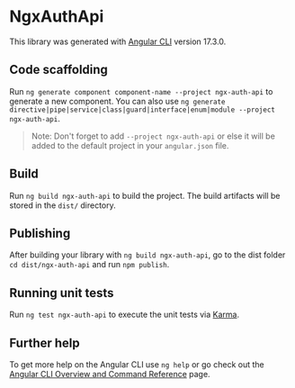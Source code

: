 # NgxAuthApi

This library was generated with [Angular CLI](https://github.com/angular/angular-cli) version 17.3.0.

## Code scaffolding

Run `ng generate component component-name --project ngx-auth-api` to generate a new component. You can also use `ng generate directive|pipe|service|class|guard|interface|enum|module --project ngx-auth-api`.
> Note: Don't forget to add `--project ngx-auth-api` or else it will be added to the default project in your `angular.json` file. 

## Build

Run `ng build ngx-auth-api` to build the project. The build artifacts will be stored in the `dist/` directory.

## Publishing

After building your library with `ng build ngx-auth-api`, go to the dist folder `cd dist/ngx-auth-api` and run `npm publish`.

## Running unit tests

Run `ng test ngx-auth-api` to execute the unit tests via [Karma](https://karma-runner.github.io).

## Further help

To get more help on the Angular CLI use `ng help` or go check out the [Angular CLI Overview and Command Reference](https://angular.io/cli) page.
